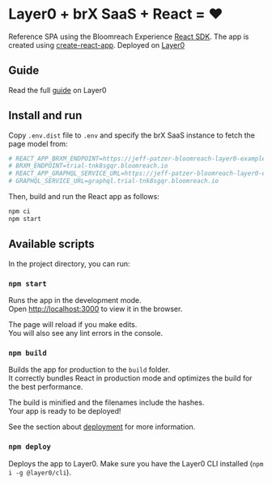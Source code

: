 # Layer0 + brX SaaS + React = ♥️

Reference SPA using the Bloomreach Experience [React SDK](https://www.npmjs.com/package/@bloomreach/react-sdk).
The app is created using [create-react-app](https://github.com/facebook/create-react-app).
Deployed on [Layer0](https://docs.layer0.co/guides/bloomreach)

## Guide

Read the full [guide](https://docs.layer0.co/guides/bloomreach) on Layer0

## Install and run

Copy `.env.dist` file to `.env` and specify the brX SaaS instance to fetch the page model from:

```bash
# REACT_APP_BRXM_ENDPOINT=https://jeff-patzer-bloomreach-layer0-example-saas-default.layer0-limelight.link/api
# BRXM_ENDPOINT=trial-tnk8sgqr.bloomreach.io
# REACT_APP_GRAPHQL_SERVICE_URL=https://jeff-patzer-bloomreach-layer0-example-saas-default.layer0-limelight.link/graphql
# GRAPHQL_SERVICE_URL=graphql.trial-tnk8sgqr.bloomreach.io
```

Then, build and run the React app as follows:

```bash
npm ci
npm start
```

## Available scripts

In the project directory, you can run:

### `npm start`

Runs the app in the development mode.<br>
Open <http://localhost:3000> to view it in the browser.

The page will reload if you make edits.<br>
You will also see any lint errors in the console.

### `npm build`

Builds the app for production to the `build` folder.<br>
It correctly bundles React in production mode and optimizes the build for the best performance.

The build is minified and the filenames include the hashes.<br>
Your app is ready to be deployed!

See the section about [deployment](https://facebook.github.io/create-react-app/docs/deployment) for more information.

### `npm deploy`

Deploys the app to Layer0. Make sure you have the Layer0 CLI installed (`npm i -g @layer0/cli`).
